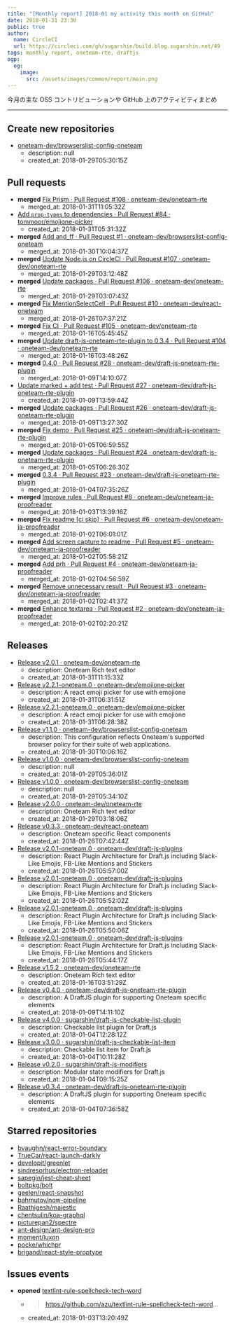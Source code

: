 ```yaml
---
title: "[Monthly report] 2018-01 my activity this month on GitHub"
date: 2018-01-31 23:30
public: true
author:
  name: CircleCI
  url: https://circleci.com/gh/sugarshin/build.blog.sugarshin.net/49
tags: monthly report, oneteam-rte, draftjs
ogp:
  og:
    image:
      src: /assets/images/common/report/main.png
---
```


今月の主な OSS コントリビューションや GitHub 上のアクティビティまとめ

***

## Create new repositories

- [oneteam-dev/browserslist-config-oneteam](https://github.com/oneteam-dev/browserslist-config-oneteam)
  - description: null
  - created_at: 2018-01-29T05:30:15Z

## Pull requests

- **merged** [Fix Prism · Pull Request #108 · oneteam-dev/oneteam-rte](https://github.com/oneteam-dev/oneteam-rte/pull/108)
  - merged_at: 2018-01-31T11:05:32Z
- [Add `prop-types` to dependencies · Pull Request #84 · tommoor/emojione-picker](https://github.com/tommoor/emojione-picker/pull/84)
  - created_at: 2018-01-31T05:31:32Z
- **merged** [Add and_ff · Pull Request #1 · oneteam-dev/browserslist-config-oneteam](https://github.com/oneteam-dev/browserslist-config-oneteam/pull/1)
  - merged_at: 2018-01-30T10:04:37Z
- **merged** [Update Node.js on CircleCI · Pull Request #107 · oneteam-dev/oneteam-rte](https://github.com/oneteam-dev/oneteam-rte/pull/107)
  - merged_at: 2018-01-29T03:12:48Z
- **merged** [Update packages · Pull Request #106 · oneteam-dev/oneteam-rte](https://github.com/oneteam-dev/oneteam-rte/pull/106)
  - merged_at: 2018-01-29T03:07:43Z
- **merged** [Fix MentionSelectCell · Pull Request #10 · oneteam-dev/react-oneteam](https://github.com/oneteam-dev/react-oneteam/pull/10)
  - merged_at: 2018-01-26T07:37:21Z
- **merged** [Fix CI · Pull Request #105 · oneteam-dev/oneteam-rte](https://github.com/oneteam-dev/oneteam-rte/pull/105)
  - merged_at: 2018-01-16T05:45:45Z
- **merged** [Update draft-js-oneteam-rte-plugin to 0.3.4 · Pull Request #104 · oneteam-dev/oneteam-rte](https://github.com/oneteam-dev/oneteam-rte/pull/104)
  - merged_at: 2018-01-16T03:48:26Z
- **merged** [0.4.0 · Pull Request #28 · oneteam-dev/draft-js-oneteam-rte-plugin](https://github.com/oneteam-dev/draft-js-oneteam-rte-plugin/pull/28)
  - merged_at: 2018-01-09T14:10:07Z
- [Update marked + add test · Pull Request #27 · oneteam-dev/draft-js-oneteam-rte-plugin](https://github.com/oneteam-dev/draft-js-oneteam-rte-plugin/pull/27)
  - created_at: 2018-01-09T13:59:44Z
- **merged** [Update packages · Pull Request #26 · oneteam-dev/draft-js-oneteam-rte-plugin](https://github.com/oneteam-dev/draft-js-oneteam-rte-plugin/pull/26)
  - merged_at: 2018-01-09T13:27:30Z
- **merged** [Fix demo · Pull Request #25 · oneteam-dev/draft-js-oneteam-rte-plugin](https://github.com/oneteam-dev/draft-js-oneteam-rte-plugin/pull/25)
  - merged_at: 2018-01-05T06:59:55Z
- **merged** [Update packages · Pull Request #24 · oneteam-dev/draft-js-oneteam-rte-plugin](https://github.com/oneteam-dev/draft-js-oneteam-rte-plugin/pull/24)
  - merged_at: 2018-01-05T06:26:30Z
- **merged** [0.3.4 · Pull Request #23 · oneteam-dev/draft-js-oneteam-rte-plugin](https://github.com/oneteam-dev/draft-js-oneteam-rte-plugin/pull/23)
  - merged_at: 2018-01-04T07:35:26Z
- **merged** [Improve rules · Pull Request #8 · oneteam-dev/oneteam-ja-proofreader](https://github.com/oneteam-dev/oneteam-ja-proofreader/pull/8)
  - merged_at: 2018-01-03T13:39:16Z
- **merged** [Fix readme [ci skip] · Pull Request #6 · oneteam-dev/oneteam-ja-proofreader](https://github.com/oneteam-dev/oneteam-ja-proofreader/pull/6)
  - merged_at: 2018-01-02T06:01:01Z
- **merged** [Add screen capture to readme · Pull Request #5 · oneteam-dev/oneteam-ja-proofreader](https://github.com/oneteam-dev/oneteam-ja-proofreader/pull/5)
  - merged_at: 2018-01-02T05:58:21Z
- **merged** [Add prh · Pull Request #4 · oneteam-dev/oneteam-ja-proofreader](https://github.com/oneteam-dev/oneteam-ja-proofreader/pull/4)
  - merged_at: 2018-01-02T04:56:59Z
- **merged** [Remove unnecessary result · Pull Request #3 · oneteam-dev/oneteam-ja-proofreader](https://github.com/oneteam-dev/oneteam-ja-proofreader/pull/3)
  - merged_at: 2018-01-02T02:41:37Z
- **merged** [Enhance textarea · Pull Request #2 · oneteam-dev/oneteam-ja-proofreader](https://github.com/oneteam-dev/oneteam-ja-proofreader/pull/2)
  - merged_at: 2018-01-02T02:20:21Z

## Releases

- [Release v2.0.1 · oneteam-dev/oneteam-rte](https://github.com/oneteam-dev/oneteam-rte/releases/tag/v2.0.1)
  - description: Oneteam Rich text editor
  - created_at: 2018-01-31T11:15:33Z
- [Release v2.2.1-oneteam.0 · oneteam-dev/emojione-picker](https://github.com/oneteam-dev/emojione-picker/releases/tag/v2.2.1-oneteam.0)
  - description: A react emoji picker for use with emojione
  - created_at: 2018-01-31T06:31:51Z
- [Release v2.2.1-oneteam.0 · oneteam-dev/emojione-picker](https://github.com/oneteam-dev/emojione-picker/releases/tag/v2.2.1-oneteam.0)
  - description: A react emoji picker for use with emojione
  - created_at: 2018-01-31T06:28:38Z
- [Release v1.1.0 · oneteam-dev/browserslist-config-oneteam](https://github.com/oneteam-dev/browserslist-config-oneteam/releases/tag/v1.1.0)
  - description: This configuration reflects Oneteam's supported browser policy for their suite of web applications.
  - created_at: 2018-01-30T10:06:16Z
- [Release v1.0.0 · oneteam-dev/browserslist-config-oneteam](https://github.com/oneteam-dev/browserslist-config-oneteam/releases/tag/v1.0.0)
  - description: null
  - created_at: 2018-01-29T05:36:01Z
- [Release v1.0.0 · oneteam-dev/browserslist-config-oneteam](https://github.com/oneteam-dev/browserslist-config-oneteam/releases/tag/v1.0.0)
  - description: null
  - created_at: 2018-01-29T05:34:10Z
- [Release v2.0.0 · oneteam-dev/oneteam-rte](https://github.com/oneteam-dev/oneteam-rte/releases/tag/v2.0.0)
  - description: Oneteam Rich text editor
  - created_at: 2018-01-29T03:18:06Z
- [Release v0.3.3 · oneteam-dev/react-oneteam](https://github.com/oneteam-dev/react-oneteam/releases/tag/v0.3.3)
  - description: Oneteam specific React components
  - created_at: 2018-01-26T07:42:44Z
- [Release v2.0.1-oneteam.0 · oneteam-dev/draft-js-plugins](https://github.com/oneteam-dev/draft-js-plugins/releases/tag/v2.0.1-oneteam.0)
  - description: React Plugin Architecture for Draft.js including Slack-Like Emojis, FB-Like Mentions and Stickers
  - created_at: 2018-01-26T05:57:00Z
- [Release v2.0.1-oneteam.0 · oneteam-dev/draft-js-plugins](https://github.com/oneteam-dev/draft-js-plugins/releases/tag/v2.0.1-oneteam.0)
  - description: React Plugin Architecture for Draft.js including Slack-Like Emojis, FB-Like Mentions and Stickers
  - created_at: 2018-01-26T05:52:02Z
- [Release v2.0.1-oneteam.0 · oneteam-dev/draft-js-plugins](https://github.com/oneteam-dev/draft-js-plugins/releases/tag/v2.0.1-oneteam.0)
  - description: React Plugin Architecture for Draft.js including Slack-Like Emojis, FB-Like Mentions and Stickers
  - created_at: 2018-01-26T05:50:06Z
- [Release v2.0.1-oneteam.0 · oneteam-dev/draft-js-plugins](https://github.com/oneteam-dev/draft-js-plugins/releases/tag/v2.0.1-oneteam.0)
  - description: React Plugin Architecture for Draft.js including Slack-Like Emojis, FB-Like Mentions and Stickers
  - created_at: 2018-01-26T05:44:17Z
- [Release v1.5.2 · oneteam-dev/oneteam-rte](https://github.com/oneteam-dev/oneteam-rte/releases/tag/v1.5.2)
  - description: Oneteam Rich text editor
  - created_at: 2018-01-16T03:51:29Z
- [Release v0.4.0 · oneteam-dev/draft-js-oneteam-rte-plugin](https://github.com/oneteam-dev/draft-js-oneteam-rte-plugin/releases/tag/v0.4.0)
  - description: A DraftJS plugin for supporting Oneteam specific elements
  - created_at: 2018-01-09T14:11:10Z
- [Release v4.0.0 · sugarshin/draft-js-checkable-list-plugin](https://github.com/sugarshin/draft-js-checkable-list-plugin/releases/tag/v4.0.0)
  - description: Checkable list plugin for Draft.js
  - created_at: 2018-01-04T12:28:12Z
- [Release v3.0.0 · sugarshin/draft-js-checkable-list-item](https://github.com/sugarshin/draft-js-checkable-list-item/releases/tag/v3.0.0)
  - description: Checkable list item for Draft.js
  - created_at: 2018-01-04T10:11:28Z
- [Release v0.2.0 · sugarshin/draft-js-modifiers](https://github.com/sugarshin/draft-js-modifiers/releases/tag/v0.2.0)
  - description: Modular state modifiers for Draft.js
  - created_at: 2018-01-04T09:15:25Z
- [Release v0.3.4 · oneteam-dev/draft-js-oneteam-rte-plugin](https://github.com/oneteam-dev/draft-js-oneteam-rte-plugin/releases/tag/v0.3.4)
  - description: A DraftJS plugin for supporting Oneteam specific elements
  - created_at: 2018-01-04T07:36:58Z

## Starred repositories

- [bvaughn/react-error-boundary](https://github.com/bvaughn/react-error-boundary)
- [TrueCar/react-launch-darkly](https://github.com/TrueCar/react-launch-darkly)
- [developit/greenlet](https://github.com/developit/greenlet)
- [sindresorhus/electron-reloader](https://github.com/sindresorhus/electron-reloader)
- [sapegin/jest-cheat-sheet](https://github.com/sapegin/jest-cheat-sheet)
- [boltpkg/bolt](https://github.com/boltpkg/bolt)
- [geelen/react-snapshot](https://github.com/geelen/react-snapshot)
- [bahmutov/now-pipeline](https://github.com/bahmutov/now-pipeline)
- [Raathigesh/majestic](https://github.com/Raathigesh/majestic)
- [chentsulin/koa-graphql](https://github.com/chentsulin/koa-graphql)
- [picturepan2/spectre](https://github.com/picturepan2/spectre)
- [ant-design/ant-design-pro](https://github.com/ant-design/ant-design-pro)
- [moment/luxon](https://github.com/moment/luxon)
- [pocke/whichpr](https://github.com/pocke/whichpr)
- [brigand/react-style-proptype](https://github.com/brigand/react-style-proptype)

## Issues events

- **opened** [textlint-rule-spellcheck-tech-word](https://github.com/oneteam-dev/oneteam-ja-proofreader/issues/7)
  - > https://github.com/azu/textlint-rule-spellcheck-tech-word...
  - created_at: 2018-01-03T13:20:49Z
